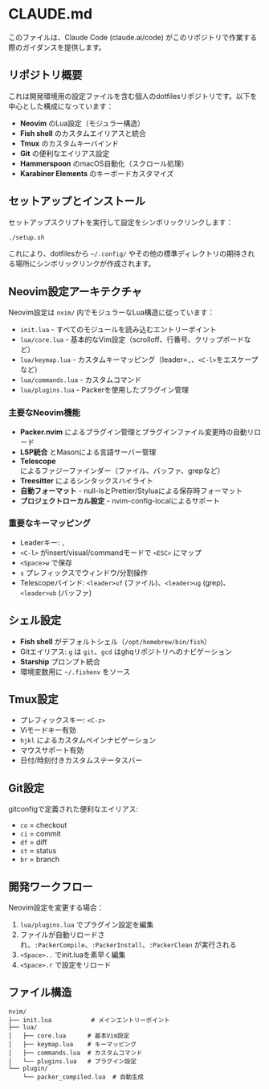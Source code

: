 # CLAUDE.md

このファイルは、Claude Code (claude.ai/code) がこのリポジトリで作業する際のガイダンスを提供します。

## リポジトリ概要

これは開発環境用の設定ファイルを含む個人のdotfilesリポジトリです。以下を中心とした構成になっています：

- **Neovim** のLua設定（モジュラー構造）
- **Fish shell** のカスタムエイリアスと統合
- **Tmux** のカスタムキーバインド
- **Git** の便利なエイリアス設定
- **Hammerspoon** のmacOS自動化（スクロール処理）
- **Karabiner Elements** のキーボードカスタマイズ

## セットアップとインストール

セットアップスクリプトを実行して設定をシンボリックリンクします：
```bash
./setup.sh
```

これにより、dotfilesから `~/.config/` やその他の標準ディレクトリの期待される場所にシンボリックリンクが作成されます。

## Neovim設定アーキテクチャ

Neovim設定は `nvim/` 内でモジュラーなLua構造に従っています：

- `init.lua` - すべてのモジュールを読み込むエントリーポイント
- `lua/core.lua` - 基本的なVim設定（scrolloff、行番号、クリップボードなど）
- `lua/keymap.lua` - カスタムキーマッピング（leader=`,`、`<C-l>`をエスケープなど）
- `lua/commands.lua` - カスタムコマンド
- `lua/plugins.lua` - Packerを使用したプラグイン管理

### 主要なNeovim機能

- **Packer.nvim** によるプラグイン管理とプラグインファイル変更時の自動リロード
- **LSP統合** とMasonによる言語サーバー管理
- **Telescope** によるファジーファインダー（ファイル、バッファ、grepなど）
- **Treesitter** によるシンタックスハイライト
- **自動フォーマット** - null-lsとPrettier/Styluaによる保存時フォーマット
- **プロジェクトローカル設定** - nvim-config-localによるサポート

### 重要なキーマッピング

- Leaderキー: `,`
- `<C-l>` がinsert/visual/commandモードで `<ESC>` にマップ
- `<Space>w` で保存
- `s` プレフィックスでウィンドウ/分割操作
- Telescopeバインド: `<leader>uf` (ファイル)、`<leader>ug` (grep)、`<leader>ub` (バッファ)

## シェル設定

- **Fish shell** がデフォルトシェル（`/opt/homebrew/bin/fish`）
- Gitエイリアス: `g` は `git`、`gcd` はghqリポジトリへのナビゲーション
- **Starship** プロンプト統合
- 環境変数用に `~/.fishenv` をソース

## Tmux設定

- プレフィックスキー: `<C-z>`
- Viモードキー有効
- `hjkl` によるカスタムペインナビゲーション
- マウスサポート有効
- 日付/時刻付きカスタムステータスバー

## Git設定

gitconfigで定義された便利なエイリアス:
- `co` = checkout
- `ci` = commit  
- `df` = diff
- `st` = status
- `br` = branch

## 開発ワークフロー

Neovim設定を変更する場合：
1. `lua/plugins.lua` でプラグイン設定を編集
2. ファイルが自動リロードされ、`:PackerCompile`、`:PackerInstall`、`:PackerClean` が実行される
3. `<Space>..` でinit.luaを素早く編集
4. `<Space>.r` で設定をリロード

## ファイル構造

```
nvim/
├── init.lua           # メインエントリーポイント
├── lua/
│   ├── core.lua      # 基本Vim設定
│   ├── keymap.lua    # キーマッピング
│   ├── commands.lua  # カスタムコマンド
│   └── plugins.lua   # プラグイン設定
└── plugin/
    └── packer_compiled.lua  # 自動生成
```